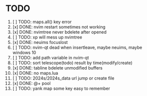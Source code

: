 # TODO

1. [ ] TODO: maps.all() key error
2. [x] DONE: nvim restart sometimes not working
3. [x] DONE: nvimtree never bdelete after opened
4. [ ] TODO: <leader>xp will mess up nvimtree
5. [x] DONE: neuims focuslost
6. [ ] TODO: nvim-qt dead when insertleave, maybe neuims, maybe windows 10
7. [ ] TODO: add path variable in nvim-qt
8. [ ] TODO: sort telescope(todo) result by time(modify/create)
9. [x] DONE: tabline bdelete unmodified buffers
10. [x] DONE: no maps.lua
11. [ ] TODO: 2024s/2024s_data url jump or create file
12. [x] DONE: @+ pool
13. [ ] TODO: yank map some key easy to remember
